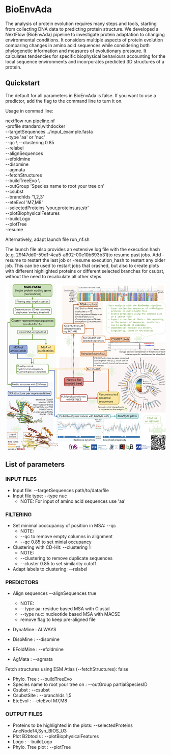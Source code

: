 # BioEnvAda

The analysis of protein evolution requires many steps and tools, starting from collecting DNA data to predicting protein structure. 
We developed a NextFlow (BioEnvAda) pipeline to investigate protein adaptation to changing environmental conditions. It considers multiple aspects of protein evolution comparing changes in amino acid sequences while considering both phylogenetic information and measures of evolutionary pressure. It calculates tendencies for specific biophysical behaviours accounting for the local sequence environments and incorporates predicted 3D structures of a protein.



## Quickstart 

The default for all parameters in BioEnvAda is false. If you want to use a predictor, add the flag to the command line to turn it on.


Usage in commad line:

 nextflow run pipeline.nf \
    -profile standard,withdocker \
    --targetSequences ../input_example.fasta \
    --type 'aa' or 'nuc' \
    --qc \ 
    --clustering 0.85\
    --relabel \
    --alignSequences \
    --efoldmine \
    --disomine \
    --agmata \
    --fetchStructures \
    --buildTreeEvo \   
    --outGroup 'Species name to root your tree on' \
    --csubst \
    --branchIds '1,2,3'\
    --eteEvol 'M7,M8' \
    --selectedProteins 'your,proteins,as,str' \
    --plotBiophysicalFeatures \
    --buildLogo \
    --plotTree \
	-resume

Alternatively, adapt launch file run_nf.sh

The launch file also provides an extensive log file with the execution hash (e.g. 29f47dd0-59d1-4ca5-a602-00e10b693b31)to resume past jobs.
Add -resume to restart the last job or -resume execution_hash to restart any older job.
This can be used to restart jobs that crashed, but also to create plots with different highlighted proteins or different selected branches for csubst, without the need to recalculate all other steps.




![Demonstration of the BioEnvAda workflow and results!](BioEnvAda_scheme.png "Demonstration of the BioEnvAda workflow and results")

## List of parameters

### INPUT FILES

- Input file: 		--targetSequences path/to/data/file
- Input file type: 	--type  nuc  
    - NOTE: For input of amino acid sequences use 'aa'
    
### FILTERING

- Set minimal ooccupancy of position in MSA: 		--qc 
    - NOTE:
    - --qc to remove empty columns in alignment
	- --qc 0.85 to set minial occupancy                        
- Clustering with CD-Hit: 						--clustering 1
	- NOTE: 
    - --clustering to remove duplicate sequences
	- --cluster 0.85 to set similarity cutoff 
- Adapt labels to clustering:						--relabel

### PREDICTORS

- Align sequences --alignSequences true
	- NOTE: 	
    - –-type aa: residue based MSA with Clustal
	- --type nuc: nucleotide based MSA with MACSE 
	- remove flag to keep pre-aligned file 

- DynaMine : ALWAYS
- DisoMine :					--disomine
- EFoldMine :					--efoldmine
- AgMata :					--agmata

Fetch structures using ESM Atlas (--fetchStructures): false

- Phylo. Tree :				--buildTreeEvo
- Species name to root your tree on :	--outGroup partialSpeciesID
- Csubst :					--csubst
- CsubstSite :				--branchIds 1,5
- EteEvol :					--eteEvol M7,M8

### OUTPUT FILES


- Proteins to be highlighted in the plots: --selectedProteins AncNode14,Syn_BIOS_U3
- Plot B2btools :							 --plotBiophysicalFeatures  
- Logo :									 --buildLogo
- Phylo. Tree plot :						 --plotTree
